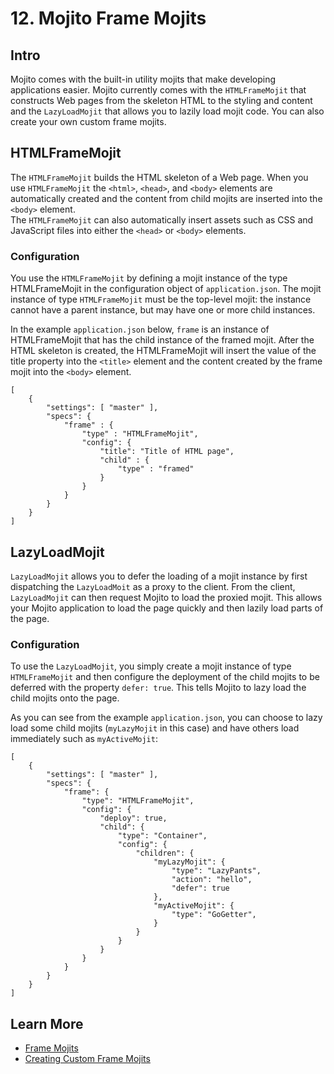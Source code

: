 # 12. Mojito Frame Mojits #

## Intro ##

Mojito comes with the built-in utility mojits that make developing applications easier. 
Mojito currently comes with the `HTMLFrameMojit` that constructs Web pages from the 
skeleton HTML to the styling and content and the `LazyLoadMojit` that allows you to 
lazily load mojit code. You can also create your own custom frame mojits.


## HTMLFrameMojit ##

The `HTMLFrameMojit` builds the HTML skeleton of a Web page. When you use 
`HTMLFrameMojit` the `<html>`, `<head>`, and `<body>` elements are automatically 
created and the content from child mojits are inserted into the `<body>` element.  
The `HTMLFrameMojit` can also automatically insert assets such as CSS and JavaScript 
files into either the `<head>` or `<body>` elements.

### Configuration ###

You use the `HTMLFrameMojit` by defining a mojit instance of the type
HTMLFrameMojit in the configuration object of `application.json`. The mojit
instance of type `HTMLFrameMojit`
must be the top-level mojit: the instance cannot have a parent instance, but may have 
one or more child instances.

In the example `application.json` below, `frame` is an instance of HTMLFrameMojit 
that has the child instance of the framed mojit. After the HTML skeleton is 
created, the HTMLFrameMojit will insert the value of the title property into 
the `<title>` element and the content created by the frame mojit into the `<body>` 
element.

    [
        {
            "settings": [ "master" ],
            "specs": {
                "frame" : {
                    "type" : "HTMLFrameMojit",
                    "config": {
                        "title": "Title of HTML page",
                        "child" : {
                            "type" : "framed"
                        }
                    }
                }
            }
        }
    ]

## LazyLoadMojit ##

`LazyLoadMojit` allows you to defer the loading of a mojit instance by first 
dispatching the `LazyLoadMoit` as a proxy to the client. From the client, 
`LazyLoadMojit` can then request Mojito to load the proxied mojit. This allows 
your Mojito application to load the page quickly and then lazily load parts of 
the page.

### Configuration ###

To use the `LazyLoadMojit`, you simply create a mojit instance of type
`HTMLFrameMojit` and then configure the deployment of the child mojits to be 
deferred with the property `defer: true`. This tells Mojito to lazy load the
child mojits onto the page.

As you can see from the example `application.json`, you can choose to lazy load
some child mojits (`myLazyMojit` in this case) and have others load immediately
such as `myActiveMojit`:

    [
        {
            "settings": [ "master" ],
            "specs": {
                "frame": {
                    "type": "HTMLFrameMojit",
                    "config": {
                        "deploy": true,
                        "child": {
                            "type": "Container",
                            "config": {
                                "children": {
                                    "myLazyMojit": {
                                        "type": "LazyPants",
                                        "action": "hello",
                                        "defer": true
                                    },
                                    "myActiveMojit": {
                                        "type": "GoGetter",
                                    }
                                }
                            }
                        }
                    }
                }
            }
        }
    ]

## Learn More ##

* [Frame Mojits](http://developer.yahoo.com/cocktails/mojito/docs/topics/mojito_frame_mojits.html)
* [Creating Custom Frame Mojits](http://developer.yahoo.com/cocktails/mojito/docs/topics/mojito_frame_mojits.html#creating-custom-frame-mojits)